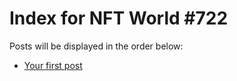 # Index for NFT World #722
Posts will be displayed in the order below:

- [Your first post](./001-first.md)

